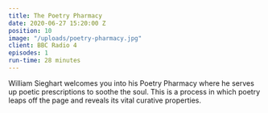 ```yaml
---
title: The Poetry Pharmacy
date: 2020-06-27 15:20:00 Z
position: 10
image: "/uploads/poetry-pharmacy.jpg"
client: BBC Radio 4 
episodes: 1
run-time: 28 minutes
---
```


William Sieghart welcomes you into his Poetry Pharmacy where he serves up poetic prescriptions to soothe the soul. This is a process in which poetry leaps off the page and reveals its vital curative properties.